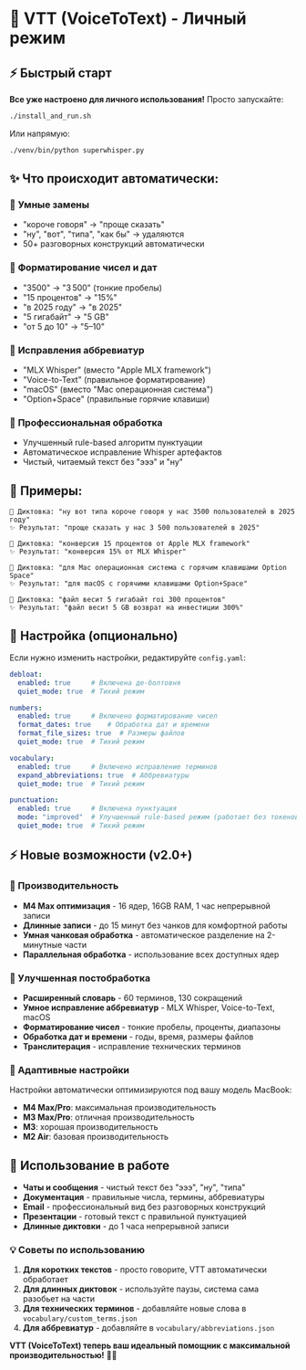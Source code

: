 # 🎯 VTT (VoiceToText) - Личный режим

## ⚡ Быстрый старт

**Все уже настроено для личного использования!** Просто запускайте:

```bash
./install_and_run.sh
```

Или напрямую:

```bash
./venv/bin/python superwhisper.py
```

## ✨ Что происходит автоматически:

### 🧹 **Умные замены**
- "короче говоря" → "проще сказать"
- "ну", "вот", "типа", "как бы" → удаляются
- 50+ разговорных конструкций автоматически

### 🔢 **Форматирование чисел и дат**
- "3500" → "3 500" (тонкие пробелы)
- "15 процентов" → "15%"
- "в 2025 году" → "в 2025"
- "5 гигабайт" → "5 GB"
- "от 5 до 10" → "5–10"

### 📝 **Исправления аббревиатур**
- "MLX Whisper" (вместо "Apple MLX framework")
- "Voice-to-Text" (правильное форматирование)
- "macOS" (вместо "Mac операционная система")
- "Option+Space" (правильные горячие клавиши)

### 🎯 **Профессиональная обработка**
- Улучшенный rule-based алгоритм пунктуации
- Автоматическое исправление Whisper артефактов
- Чистый, читаемый текст без "эээ" и "ну"

## 🎯 Примеры:

```
🎤 Диктовка: "ну вот типа короче говоря у нас 3500 пользователей в 2025 году"
✨ Результат: "проще сказать у нас 3 500 пользователей в 2025"
```

```
🎤 Диктовка: "конверсия 15 процентов от Apple MLX framework"
✨ Результат: "конверсия 15% от MLX Whisper"
```

```
🎤 Диктовка: "для Mac операционная система с горячим клавишами Option Space"
✨ Результат: "для macOS с горячими клавишами Option+Space"
```

```
🎤 Диктовка: "файл весит 5 гигабайт roi 300 процентов"
✨ Результат: "файл весит 5 GB возврат на инвестиции 300%"
```

## 🔧 Настройка (опционально)

Если нужно изменить настройки, редактируйте `config.yaml`:

```yaml
debloat:
  enabled: true     # Включена де-болтовня
  quiet_mode: true  # Тихий режим

numbers:
  enabled: true     # Включено форматирование чисел
  format_dates: true    # Обработка дат и времени
  format_file_sizes: true  # Размеры файлов
  quiet_mode: true  # Тихий режим

vocabulary:
  enabled: true     # Включено исправление терминов
  expand_abbreviations: true  # Аббревиатуры
  quiet_mode: true  # Тихий режим

punctuation:
  enabled: true     # Включена пунктуация
  mode: "improved"  # Улучшенный rule-based режим (работает без токенов)
  quiet_mode: true  # Тихий режим
```

## ⚡ Новые возможности (v2.0+)

### 🚀 Производительность
- **M4 Max оптимизация** - 16 ядер, 16GB RAM, 1 час непрерывной записи
- **Длинные записи** - до 15 минут без чанков для комфортной работы
- **Умная чанковая обработка** - автоматическое разделение на 2-минутные части
- **Параллельная обработка** - использование всех доступных ядер

### 🎯 Улучшенная постобработка
- **Расширенный словарь** - 60 терминов, 130 сокращений
- **Умное исправление аббревиатур** - MLX Whisper, Voice-to-Text, macOS
- **Форматирование чисел** - тонкие пробелы, проценты, диапазоны
- **Обработка дат и времени** - годы, время, размеры файлов
- **Транслитерация** - исправление технических терминов

### 🔧 Адаптивные настройки
Настройки автоматически оптимизируются под вашу модель MacBook:
- **M4 Max/Pro**: максимальная производительность
- **M3 Max/Pro**: отличная производительность
- **M3**: хорошая производительность
- **M2 Air**: базовая производительность

## 🚀 Использование в работе

- **Чаты и сообщения** - чистый текст без "эээ", "ну", "типа"
- **Документация** - правильные числа, термины, аббревиатуры
- **Email** - профессиональный вид без разговорных конструкций
- **Презентации** - готовый текст с правильной пунктуацией
- **Длинные диктовки** - до 1 часа непрерывной записи

### 💡 Советы по использованию

1. **Для коротких текстов** - просто говорите, VTT автоматически обработает
2. **Для длинных диктовок** - используйте паузы, система сама разобьет на части
3. **Для технических терминов** - добавляйте новые слова в `vocabulary/custom_terms.json`
4. **Для аббревиатур** - добавляйте в `vocabulary/abbreviations.json`

**VTT (VoiceToText) теперь ваш идеальный помощник с максимальной производительностью!** 🎤🚀
